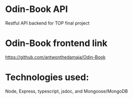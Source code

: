 # Odin-Book API
Restful API backend for TOP final project

# Odin-Book frontend link
https://github.com/antwonthedamaja/Odin-Book

# Technologies used:
Node, Express, typescript, jsdoc, and Mongoose/MongoDB